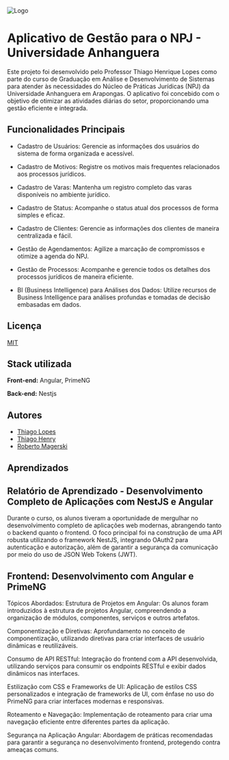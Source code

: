 
![Logo](https://github.com/thiagolopes-dev/npj-ui/blob/dev/src/assets/images/npj_logo.png?raw=true)


# Aplicativo de Gestão para o NPJ - Universidade Anhanguera

Este projeto foi desenvolvido pelo Professor Thiago Henrique Lopes como parte do curso de Graduação em Análise e Desenvolvimento de Sistemas para atender às necessidades do Núcleo de Práticas Jurídicas (NPJ) da Universidade Anhanguera em Arapongas. O aplicativo foi concebido com o objetivo de otimizar as atividades diárias do setor, proporcionando uma gestão eficiente e integrada.
## Funcionalidades Principais
- Cadastro de Usuários: Gerencie as informações dos usuários do sistema de forma organizada e acessível.

- Cadastro de Motivos: Registre os motivos mais frequentes relacionados aos processos jurídicos.

- Cadastro de Varas: Mantenha um registro completo das varas disponíveis no ambiente jurídico.

- Cadastro de Status: Acompanhe o status atual dos processos de forma simples e eficaz.

- Cadastro de Clientes: Gerencie as informações dos clientes de maneira centralizada e fácil.

- Gestão de Agendamentos: Agilize a marcação de compromissos e otimize a agenda do NPJ.

- Gestão de Processos: Acompanhe e gerencie todos os detalhes dos processos jurídicos de maneira eficiente.

- BI (Business Intelligence) para Análises dos Dados: Utilize recursos de Business Intelligence para análises profundas e tomadas de decisão embasadas em dados.
## Licença

[MIT](https://choosealicense.com/licenses/mit/)


## Stack utilizada

**Front-end:** Angular, PrimeNG

**Back-end:** Nestjs


## Autores

- [Thiago Lopes](https://github.com/thiagolopes-dev)
- [Thiago Henry](https://github.com/ThiagoDHenry)
- [Roberto Magerski](https://github.com/RobertoMagerski)


## Aprendizados

## Relatório de Aprendizado - Desenvolvimento Completo de Aplicações com NestJS e Angular

Durante o curso, os alunos tiveram a oportunidade de mergulhar no desenvolvimento completo de aplicações web modernas, abrangendo tanto o backend quanto o frontend. O foco principal foi na construção de uma API robusta utilizando o framework NestJS, integrando OAuth2 para autenticação e autorização, além de garantir a segurança da comunicação por meio do uso de JSON Web Tokens (JWT).


## Frontend: Desenvolvimento com Angular e PrimeNG
Tópicos Abordados:
Estrutura de Projetos em Angular: Os alunos foram introduzidos à estrutura de projetos Angular, compreendendo a organização de módulos, componentes, serviços e outros artefatos.

Componentização e Diretivas: Aprofundamento no conceito de componentização, utilizando diretivas para criar interfaces de usuário dinâmicas e reutilizáveis.

Consumo de API RESTful: Integração do frontend com a API desenvolvida, utilizando serviços para consumir os endpoints RESTful e exibir dados dinâmicos nas interfaces.

Estilização com CSS e Frameworks de UI: Aplicação de estilos CSS personalizados e integração de frameworks de UI, com ênfase no uso do PrimeNG para criar interfaces modernas e responsivas.

Roteamento e Navegação: Implementação de roteamento para criar uma navegação eficiente entre diferentes partes da aplicação.

Segurança na Aplicação Angular: Abordagem de práticas recomendadas para garantir a segurança no desenvolvimento frontend, protegendo contra ameaças comuns.